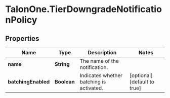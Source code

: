# TalonOne.TierDowngradeNotificationPolicy

## Properties

Name | Type | Description | Notes
------------ | ------------- | ------------- | -------------
**name** | **String** | The name of the notification. | 
**batchingEnabled** | **Boolean** | Indicates whether batching is activated. | [optional] [default to true]


